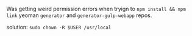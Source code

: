 Was getting weird permission errors when tryign to `npm install && npm link` yeoman `generator` and `generator-gulp-webapp` repos.

solution: `sudo chown -R $USER /usr/local`